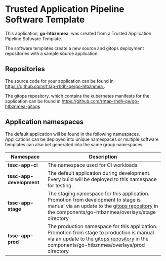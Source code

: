 # Trusted Application Pipeline Software Template

This application, **go-htbznmea**, was created from a Trusted Application Pipeline Software Template.

The software templates create a new source and gitops deployment repositories with a sample source application. 

## Repositories

The source code for your application can be found in [https://github.com/rhtap-rhdh-qe/go-htbznmea ](https://github.com/rhtap-rhdh-qe/go-htbznmea ).
 
The gitops repository, which contains the kubernetes manifests for the application can be found in 
[https://github.com/rhtap-rhdh-qe/go-htbznmea-gitops ](https://github.com/rhtap-rhdh-qe/go-htbznmea-gitops ) 

## Application namespaces 

The default application will be found in the following namespaces. Applications can be deployed into unique namespaces or multiple software templates can also bet generated into the same group namespaces.  

|  Namespace   |  Description   |  
| -------- | -------- |
| **tssc-app-ci** | The namespace used for CI workloads |
| **tssc-app-development** | The default application during development. Every build will be deployed to this namespace for testing. |
| **tssc-app-stage** | The staging namespace for this application. Promotion from development to stage is manual via an update to the [gitops repository](https://github.com/rhtap-rhdh-qe/go-htbznmea-gitops ) in the components/go-htbznmea/overlays/stage directory |
| **tssc-app-prod** | The production namespace for this application. Promotion from stage to production is manual via an update to the [gitops repository](https://github.com/rhtap-rhdh-qe/go-htbznmea-gitops ) in the components/go-htbznmea/overlays/prod directory |